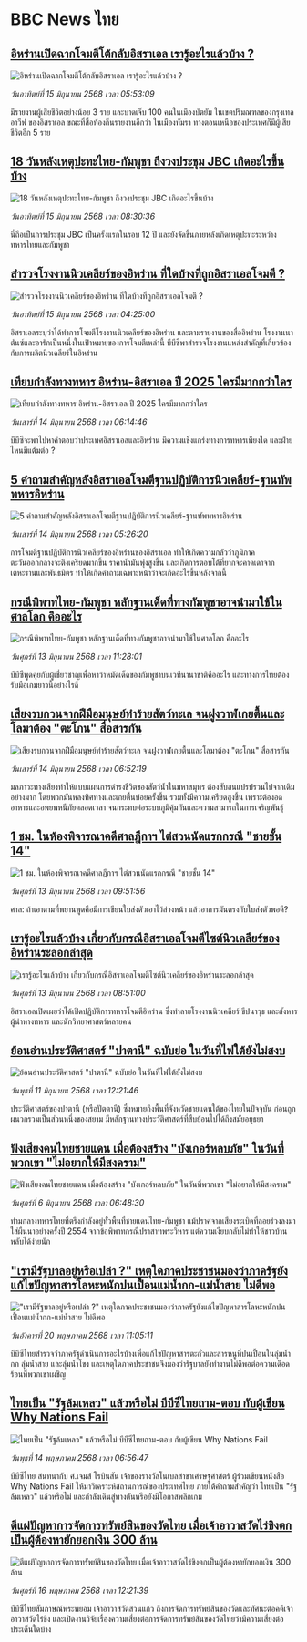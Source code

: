 # BBC News ไทย## [อิหร่านเปิดฉากโจมตีโต้กลับอิสราเอล เรารู้อะไรแล้วบ้าง ?](https://www.bbc.com/thai/articles/c4geg21wp45o?at_campaign=githubrss)![อิหร่านเปิดฉากโจมตีโต้กลับอิสราเอล เรารู้อะไรแล้วบ้าง ?](https://ichef.bbci.co.uk/ace/standard/240/cpsprodpb/d680/live/a1b2ec80-49a3-11f0-84b6-6bf0f66205f1.jpg)_วันอาทิตย์ที่ 15 มิถุนายน 2568 เวลา 05:53:09_มีรายงานผู้เสียชีวิตอย่างน้อย 3 ราย และบาดเจ็บ 100 คนในเมืองบัตยัม ในเขตปริมณฑลของกรุงเทลอาวีฟ ของอิสราเอล ขณะที่สื่อท้องถิ่นรายงานอีกว่า ในเมืองทัมรา ทางตอนเหนือของประเทศก็มีผู้เสียชีวิตอีก 5 ราย## [18 วันหลังเหตุปะทะไทย-กัมพูชา ถึงวงประชุม JBC เกิดอะไรขึ้นบ้าง](https://www.bbc.com/thai/articles/c1j56727lx6o?at_campaign=githubrss)![18 วันหลังเหตุปะทะไทย-กัมพูชา ถึงวงประชุม JBC เกิดอะไรขึ้นบ้าง](https://ichef.bbci.co.uk/ace/standard/240/cpsprodpb/7032/live/035e90e0-48f2-11f0-bddf-bfeda002aac7.jpg)_วันอาทิตย์ที่ 15 มิถุนายน 2568 เวลา 08:30:36_นี่ถือเป็นการประชุม JBC เป็นครั้งแรกในรอบ 12 ปี และยังจัดขึ้นภายหลังเกิดเหตุปะทะระหว่างทหารไทยและกัมพูชา## [สำรวจโรงงานนิวเคลียร์ของอิหร่าน ที่ใดบ้างที่ถูกอิสราเอลโจมตี ?](https://www.bbc.com/thai/articles/cvgn24m11zpo?at_campaign=githubrss)![สำรวจโรงงานนิวเคลียร์ของอิหร่าน ที่ใดบ้างที่ถูกอิสราเอลโจมตี ?](https://ichef.bbci.co.uk/ace/standard/240/cpsprodpb/d38f/live/1f620000-485d-11f0-84b6-6bf0f66205f1.jpg)_วันอาทิตย์ที่ 15 มิถุนายน 2568 เวลา 04:25:00_อิสราเอลระบุว่าได้ทำการโจมตีโรงงานนิวเคลียร์ของอิหร่าน และตามรายงานของสื่ออิหร่าน โรงงานนาตันซ์และอารักเป็นหนึ่งในเป้าหมายของการโจมตีเหล่านี้ บีบีซีพาสำรวจโรงงานแหล่งสำคัญที่เกี่ยวข้องกับการผลิตนิวเคลียร์ในอิหร่าน## [เทียบกำลังทางทหาร อิหร่าน-อิสราเอล ปี 2025 ใครมีมากกว่าใคร](https://www.bbc.com/thai/articles/cm23584xlj3o?at_campaign=githubrss)![เทียบกำลังทางทหาร อิหร่าน-อิสราเอล ปี 2025 ใครมีมากกว่าใคร](https://ichef.bbci.co.uk/ace/standard/240/cpsprodpb/a46b/live/a4e10ef0-48c7-11f0-84b6-6bf0f66205f1.png)_วันเสาร์ที่ 14 มิถุนายน 2568 เวลา 06:14:46_บีบีซีจะพาไปหาคำตอบว่าประเทศอิสราเอลและอิหร่าน มีความแข็งแกร่งทางการทหารเพียงใด และฝ่ายไหนมีแต้มต่อ ?## [5 คำถามสำคัญหลังอิสราเอลโจมตีฐานปฏิบัติการนิวเคลียร์-ฐานทัพทหารอิหร่าน](https://www.bbc.com/thai/articles/c9897pzm0y0o?at_campaign=githubrss)![5 คำถามสำคัญหลังอิสราเอลโจมตีฐานปฏิบัติการนิวเคลียร์-ฐานทัพทหารอิหร่าน](https://ichef.bbci.co.uk/ace/standard/240/cpsprodpb/af6e/live/c18b0960-4855-11f0-8ee0-4f68d841efd9.jpg)_วันเสาร์ที่ 14 มิถุนายน 2568 เวลา 05:26:20_การโจมตีฐานปฏิบัติการนิวเคลียร์ของอิหร่านของอิสราเอล ทำให้เกิดความกลัวว่าภูมิภาคตะวันออกกลางจะตึงเครียดมากขึ้น ราคาน้ำมันพุ่งสูงขึ้น และเกิดการตอบโต้ที่ยากจะคาดเดาจากเตหะรานและพันธมิตร ทำให้เกิดคำถามเฉพาะหน้าว่าจะเกิดอะไรขึ้นหลังจากนี้## [กรณีพิพาทไทย-กัมพูชา หลักฐานเด็ดที่ทางกัมพูชาอาจนำมาใช้ในศาลโลก คืออะไร](https://www.bbc.com/thai/articles/cr7zyjp3emdo?at_campaign=githubrss)![กรณีพิพาทไทย-กัมพูชา หลักฐานเด็ดที่ทางกัมพูชาอาจนำมาใช้ในศาลโลก คืออะไร](https://ichef.bbci.co.uk/ace/standard/240/cpsprodpb/cfa6/live/ed672350-4848-11f0-9471-e380f647874e.jpg)_วันศุกร์ที่ 13 มิถุนายน 2568 เวลา 11:28:01_บีบีซีพูดคุยกับผู้เชี่ยวชาญเพื่อหาว่าหมัดเด็ดของกัมพูชาบนเวทีนานาชาติคืออะไร และทางการไทยต้องรับมือเกมยาวนี้อย่างไรดี## [เสียงรบกวนจากฝีมือมนุษย์ทำร้ายสัตว์ทะเล จนฝูงวาฬเกยตื้นและโลมาต้อง "ตะโกน" สื่อสารกัน](https://www.bbc.com/thai/articles/cvgv29evk2lo?at_campaign=githubrss)![เสียงรบกวนจากฝีมือมนุษย์ทำร้ายสัตว์ทะเล จนฝูงวาฬเกยตื้นและโลมาต้อง "ตะโกน" สื่อสารกัน](https://ichef.bbci.co.uk/ace/standard/240/cpsprodpb/939f/live/10b0c790-42da-11f0-835b-310c7b938e84.jpg)_วันเสาร์ที่ 14 มิถุนายน 2568 เวลา 06:52:19_มลภาวะทางเสียงทำให้แบบแผนการดำรงชีวิตของสัตว์น้ำในมหาสมุทร ต้องสับสนแปรปรวนไปจากเดิมอย่างมาก โดยพวกมันหลงทิศทางและเกยตื้นบ่อยครั้งขึ้น รวมทั้งมีความเครียดสูงขึ้น เพราะต้องอดอาหารและอพยพหนีภัยตลอดเวลา จนกระทบต่อระบบภูมิคุ้มกันและความสามารถในการเจริญพันธุ์## [1 ชม. ในห้องพิจารณาคดีศาลฎีกาฯ ไต่สวนนัดแรกกรณี "ชายชั้น 14"](https://www.bbc.com/thai/articles/cy4k9pnejq4o?at_campaign=githubrss)![1 ชม. ในห้องพิจารณาคดีศาลฎีกาฯ ไต่สวนนัดแรกกรณี "ชายชั้น 14"](https://ichef.bbci.co.uk/ace/standard/240/cpsprodpb/3e97/live/469a79f0-4839-11f0-84b6-6bf0f66205f1.jpg)_วันศุกร์ที่ 13 มิถุนายน 2568 เวลา 09:51:56_ศาล: ถ้าเอาตามที่พยานพูดคือมีการเขียนใบส่งตัวเอาไว้ล่วงหน้า แล้วอาการมันตรงกับใบส่งตัวพอดี?## [เรารู้อะไรแล้วบ้าง เกี่ยวกับกรณีอิสราเอลโจมตีไซต์นิวเคลียร์ของอิหร่านระลอกล่าสุด](https://www.bbc.com/thai/articles/c79e2zx0w5go?at_campaign=githubrss)![เรารู้อะไรแล้วบ้าง เกี่ยวกับกรณีอิสราเอลโจมตีไซต์นิวเคลียร์ของอิหร่านระลอกล่าสุด](https://ichef.bbci.co.uk/ace/standard/240/cpsprodpb/9d15/live/f6a6d9f0-480d-11f0-8bf4-33d975839be0.jpg)_วันศุกร์ที่ 13 มิถุนายน 2568 เวลา 08:51:00_อิสราเอลเปิดเผยว่าได้เปิดปฏิบัติการทหารโจมตีอิหร่าน ซึ่งทำลายโรงงานนิวเคลียร์ ขีปนาวุธ และสังหารผู้นำทางทหาร และนักวิทยาศาสตร์หลายคน## [ย้อนอ่านประวัติศาสตร์ "ปาตานี" ฉบับย่อ ในวันที่ไฟใต้ยังไม่สงบ](https://www.bbc.com/thai/articles/c1e65xx6lzqo?at_campaign=githubrss)![ย้อนอ่านประวัติศาสตร์ "ปาตานี" ฉบับย่อ ในวันที่ไฟใต้ยังไม่สงบ](https://ichef.bbci.co.uk/ace/standard/240/cpsprodpb/358a/live/060b31f0-468f-11f0-bbaa-4bc03e0665b7.jpg)_วันพุธที่ 11 มิถุนายน 2568 เวลา 12:21:46_ประวัติศาสตร์ของปาตานี (หรือปัตตานี) ซึ่งหมายถึงพื้นที่จังหวัดชายแดนใต้ของไทยในปัจจุบัน ก่อนถูกผนวกรวมเป็นส่วนหนึ่งของสยาม มีหลักฐานทางประวัติศาสตร์ที่สืบย้อนไปได้ถึงสมัยอยุธยา## [ฟังเสียงคนไทยชายแดน เมื่อต้องสร้าง "บังเกอร์หลบภัย" ในวันที่พวกเขา "ไม่อยากให้มีสงคราม"](https://www.bbc.com/thai/articles/cgkdpky473po?at_campaign=githubrss)![ฟังเสียงคนไทยชายแดน เมื่อต้องสร้าง "บังเกอร์หลบภัย" ในวันที่พวกเขา "ไม่อยากให้มีสงคราม"](https://ichef.bbci.co.uk/ace/standard/240/cpsprodpb/dcfd/live/be6f7060-4295-11f0-bace-e1270fc31f5e.jpg)_วันศุกร์ที่ 6 มิถุนายน 2568 เวลา 06:48:30_ท่ามกลางทหารไทยที่ตรึงกำลังอยู่ทั่วพื้นที่ชายแดนไทย-กัมพูชา แม้ปราศจากเสียงระเบิดที่ลอยร่วงลงมาใส่ผืนนาอย่างครั้งปี 2554 จากข้อพิพาทกรณีปราสาทพระวิหาร แต่ความเงียบกลับไม่ทำให้ชาวบ้านหลับได้ง่ายนัก## ["เรามีรัฐบาลอยู่หรือเปล่า ?" เหตุใดภาคประชาชนมองว่าภาครัฐยังแก้ไขปัญหาสารโลหะหนักปนเปื้อนแม่น้ำกก-แม่น้ำสาย ไม่ดีพอ](https://www.bbc.com/thai/articles/cev44g1ed7go?at_campaign=githubrss)!["เรามีรัฐบาลอยู่หรือเปล่า ?" เหตุใดภาคประชาชนมองว่าภาครัฐยังแก้ไขปัญหาสารโลหะหนักปนเปื้อนแม่น้ำกก-แม่น้ำสาย ไม่ดีพอ](https://ichef.bbci.co.uk/ace/standard/240/cpsprodpb/2466/live/db2b4690-3569-11f0-8519-3b5a01ebe413.jpg)_วันอังคารที่ 20 พฤษภาคม 2568 เวลา 11:05:11_บีบีซีไทยสำรวจว่าภาครัฐดำเนินการอะไรบ้างเพื่อแก้ไขปัญหาสารตะกั่วและสารหนูที่ปนเปื้อนในลุ่มน้ำกก ลุ่มน้ำสาย และลุ่มน้ำโขง และเหตุใดภาคประชาชนจึงมองว่ารัฐบาลยังทำงานไม่ดีพอต่อความเดือดร้อนที่พวกเขาเผชิญ## [ไทยเป็น "รัฐล้มเหลว" แล้วหรือไม่ บีบีซีไทยถาม-ตอบ กับผู้เขียน Why Nations Fail](https://www.bbc.com/thai/articles/cq85vll0pzyo?at_campaign=githubrss)![ไทยเป็น "รัฐล้มเหลว" แล้วหรือไม่ บีบีซีไทยถาม-ตอบ กับผู้เขียน Why Nations Fail](https://ichef.bbci.co.uk/ace/standard/240/cpsprodpb/4f82/live/e9151e50-308e-11f0-8519-3b5a01ebe413.jpg)_วันพุธที่ 14 พฤษภาคม 2568 เวลา 06:56:47_บีบีซีไทย สนทนากับ ศ.เจมส์ โรบินสัน เจ้าของรางวัลโนเบลสาขาเศรษฐศาสตร์ ผู้ร่วมเขียนหนังสือ Why Nations Fail ให้มาวิเคราะห์สถานการณ์ของประเทศไทย ภายใต้คำถามสำคัญว่า ไทยเป็น "รัฐล้มเหลว" แล้วหรือไม่ และกำลังเดินสู่ทางตันหรือยังมีโอกาสพลิกเกม## [ตีแผ่ปัญหาการจัดการทรัพย์สินของวัดไทย เมื่อเจ้าอาวาสวัดไร่ขิงตกเป็นผู้ต้องหายักยอกเงิน 300 ล้าน](https://www.bbc.com/thai/articles/c79ed050x74o?at_campaign=githubrss)![ตีแผ่ปัญหาการจัดการทรัพย์สินของวัดไทย เมื่อเจ้าอาวาสวัดไร่ขิงตกเป็นผู้ต้องหายักยอกเงิน 300 ล้าน](https://ichef.bbci.co.uk/ace/standard/240/cpsprodpb/bdc3/live/976e9510-324e-11f0-9f11-ad778c3a662b.jpg)_วันศุกร์ที่ 16 พฤษภาคม 2568 เวลา 12:21:39_บีบีซีไทยสัมภาษณ์พระพยอม เจ้าอาวาสวัดสวนแก้ว ถึงการจัดการทรัพย์สินของวัดและทัศนะต่อคดีเจ้าอาวาสวัดไร่ขิง และเปิดงานวิจัยเรื่องความเสี่ยงต่อการจัดการทรัพย์สินของวัดไทยว่ามีความเสี่ยงต่อประเด็นใดบ้าง